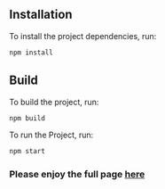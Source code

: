 ## Installation

To install the project dependencies, run:

```sh
npm install
```

## Build

To build the project, run:

```sh
npm build
```

To run the Project, run:

```sh
npm start
```

### Please enjoy the full page [here](https://loerk.github.io/)
